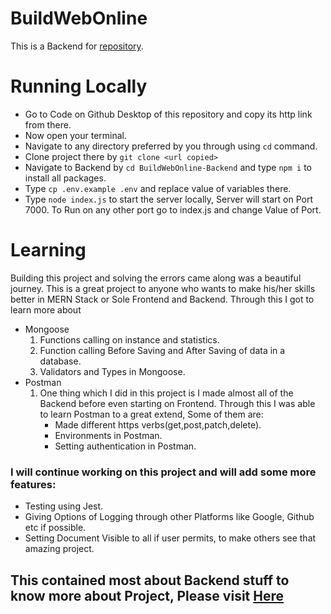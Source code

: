 # BuildWebOnline
This is a Backend for [repository](https://github.com/Naman-1234/BuildWebOnline-Frontend).

# Running Locally
- Go to Code on Github Desktop of this repository and copy its http link from there.
- Now open your terminal.
- Navigate to any directory preferred by you through using `cd` command.
- Clone project there by `git clone <url copied>`
- Navigate to Backend by `cd BuildWebOnline-Backend` and type `npm i` to install all packages.
- Type `cp .env.example .env` and replace value of variables there.
- Type `node index.js` to start the server locally, Server will start on Port 7000. To Run on any other port go to index.js and change Value of Port.

# Learning
Building this project and solving the errors came along was a beautiful journey. This is a great project to anyone who wants to make his/her skills better in MERN Stack or Sole Frontend and Backend.
Through this I got to learn more about
- Mongoose
    1. Functions calling on instance and statistics.
    2. Function calling Before Saving and After Saving of data in a database.
    3. Validators and Types in Mongoose.
- Postman
    1. One thing which I did in this project is I made almost all of the Backend before even starting on Frontend. Through this I was able to learn Postman to a great extend, Some of them are:
       - Made different https verbs(get,post,patch,delete).
       - Environments in Postman.
       - Setting authentication in Postman.

### I will continue working on this project and will add some more features:
- Testing using Jest.
- Giving Options of Logging through other Platforms like Google, Github etc if possible.
- Setting Document Visible to all if user permits, to make others see that amazing project.

## This contained most about Backend stuff to know more about Project, Please visit [Here](https://github.com/Naman-1234/BuildWebOnline-Frontend)
     
